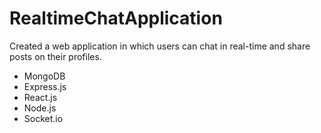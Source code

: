 # RealtimeChatApplication
Created a web application in which users can chat in real-time and share posts on their profiles.
- MongoDB
- Express.js
- React.js
- Node.js
- Socket.io
